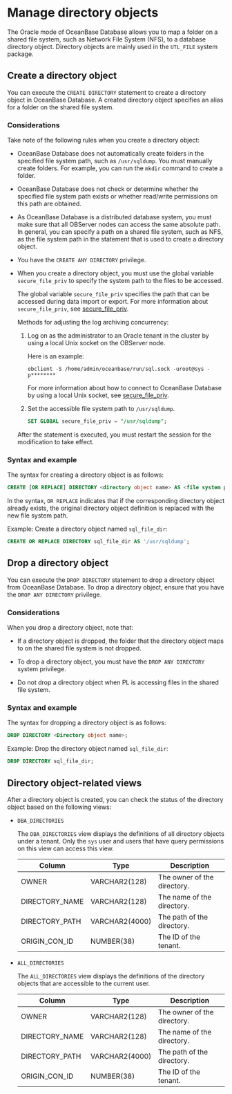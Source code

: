 # Manage directory objects

The Oracle mode of OceanBase Database allows you to map a folder on a shared file system, such as Network File System (NFS), to a database directory object. Directory objects are mainly used in the `UTL_FILE` system package.

## Create a directory object

You can execute the `CREATE DIRECTORY` statement to create a directory object in OceanBase Database. A created directory object specifies an alias for a folder on the shared file system.

### Considerations

Take note of the following rules when you create a directory object:

* OceanBase Database does not automatically create folders in the specified file system path, such as `/usr/sqldump`. You must manually create folders. For example, you can run the `mkdir` command to create a folder.

* OceanBase Database does not check or determine whether the specified file system path exists or whether read/write permissions on this path are obtained.

* As OceanBase Database is a distributed database system, you must make sure that all OBServer nodes can access the same absolute path. In general, you can specify a path on a shared file system, such as NFS, as the file system path in the statement that is used to create a directory object.

* You have the `CREATE ANY DIRECTORY` privilege.

* When you create a directory object, you must use the global variable `secure_file_priv` to specify the system path to the files to be accessed.

   The global variable `secure_file_priv` specifies the path that can be accessed during data import or export. For more information about `secure_file_priv`, see [secure_file_priv](../../800.configuration-items-and-system-variables/200.system-variable/300.global-system-variable/11500.secure_file_priv-global.md).

   Methods for adjusting the log archiving concurrency:

   1. Log on as the administrator to an Oracle tenant in the cluster by using a local Unix socket on the OBServer node.

      Here is an example:

      ```shell
      obclient -S /home/admin/oceanbase/run/sql.sock -uroot@sys -p********
      ```

      For more information about how to connect to OceanBase Database by using a local Unix socket, see [secure_file_priv](../../800.configuration-items-and-system-variables/200.system-variable/300.global-system-variable/11500.secure_file_priv-global.md).

   2. Set the accessible file system path to `/usr/sqldump`.

      ```sql
      SET GLOBAL secure_file_priv = "/usr/sqldump";
      ```

   After the statement is executed, you must restart the session for the modification to take effect.

### Syntax and example

The syntax for creating a directory object is as follows:

```sql
CREATE [OR REPLACE] DIRECTORY <directory object name> AS <file system path>;
```

In the syntax, `OR REPLACE` indicates that if the corresponding directory object already exists, the original directory object definition is replaced with the new file system path.

Example: Create a directory object named `sql_file_dir`:

```sql
CREATE OR REPLACE DIRECTORY sql_file_dir AS '/usr/sqldump';
```

## Drop a directory object

You can execute the `DROP DIRECTORY` statement to drop a directory object from OceanBase Database. To drop a directory object, ensure that you have the `DROP ANY DIRECTORY` privilege.

### Considerations

When you drop a directory object, note that:

* If a directory object is dropped, the folder that the directory object maps to on the shared file system is not dropped.

* To drop a directory object, you must have the `DROP ANY DIRECTORY` system privilege.

* Do not drop a directory object when PL is accessing files in the shared file system.

### Syntax and example

The syntax for dropping a directory object is as follows:

```sql
DROP DIRECTORY <Directory object name>;
```

Example: Drop the directory object named `sql_file_dir`:

```sql
DROP DIRECTORY sql_file_dir;
```

## Directory object-related views

After a directory object is created, you can check the status of the directory object based on the following views:

* `DBA_DIRECTORIES`

   The `DBA_DIRECTORIES` view displays the definitions of all directory objects under a tenant. Only the `sys` user and users that have query permissions on this view can access this view.

   | **Column** | **Type** | **Description** |
   |----------------|----------------|-----------------|
   | OWNER | VARCHAR2(128) | The owner of the directory. |
   | DIRECTORY_NAME | VARCHAR2(128) | The name of the directory. |
   | DIRECTORY_PATH | VARCHAR2(4000) | The path of the directory. |
   | ORIGIN_CON_ID | NUMBER(38) | The ID of the tenant. |

* `ALL_DIRECTORIES`

   The `ALL_DIRECTORIES` view displays the definitions of the directory objects that are accessible to the current user.

   | **Column** | **Type** | **Description** |
   |----------------|----------------|-----------------|
   | OWNER | VARCHAR2(128) | The owner of the directory. |
   | DIRECTORY_NAME | VARCHAR2(128) | The name of the directory. |
   | DIRECTORY_PATH | VARCHAR2(4000) | The path of the directory. |
   | ORIGIN_CON_ID | NUMBER(38) | The ID of the tenant. |
